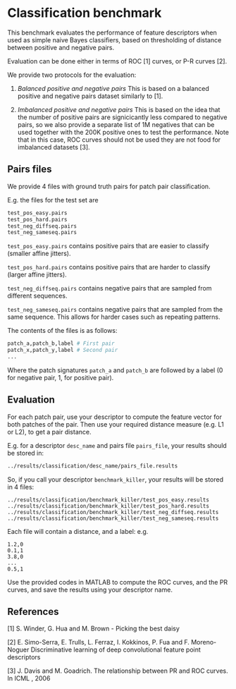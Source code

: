# Classification benchmark

This benchmark evaluates the performance of feature descriptors when
used as simple naive Bayes classifiers, based on thresholding of
distance between positive and negative pairs.

Evaluation can be done either in terms of ROC [1] curves, or P-R curves [2].

We provide two protocols for the evaluation:

1) *Balanced positive and negative pairs*
This is based on a balanced positive and negative pairs dataset similarly to [1].

2) *Imbalanced positive and negative pairs*
This is based on the idea that the
number of positive pairs are signicicantly less compared to negative
pairs, so we also provide a separate list of 1M negatives that can be
used together with the 200K positive ones to test the
performance. Note that in this case, ROC curves should not be used
they are not food for imbalanced datasets [3].


## Pairs files

We provide 4 files with ground truth pairs for patch pair classification.

E.g. the files for the test set are
``` bash
test_pos_easy.pairs
test_pos_hard.pairs
test_neg_diffseq.pairs
test_neg_sameseq.pairs
```

`test_pos_easy.pairs` contains positive pairs that are easier
to classify (smaller affine jitters).

`test_pos_hard.pairs` contains positive pairs that are harder
to classify (larger affine jitters).


`test_neg_diffseq.pairs` contains negative pairs that are
sampled from different sequences.

`test_neg_sameseq.pairs` contains negative pairs that are
sampled from the same sequence. This allows for harder cases such as
repeating patterns.

The contents of the files is as follows:
``` bash
patch_a,patch_b,label # First pair
patch_x,patch_y,label # Second pair
...
```
Where the patch signatures `patch_a` and `patch_b` are followed by a label
(0 for negative pair, 1, for positive pair).

## Evaluation

For each patch pair, use your descriptor to compute the
feature vector for both patches of the pair. Then use your required
distance measure (e.g. L1 or L2), to get a pair distance.

E.g. for a descriptor `desc_name` and pairs file `pairs_file`,
your results should be stored in:
``` bash
../results/classification/desc_name/pairs_file.results
```
So, if you call your descriptor `benchmark_killer`, your results will be
stored in 4 files:
```
../results/classification/benchmark_killer/test_pos_easy.results
../results/classification/benchmark_killer/test_pos_hard.results
../results/classification/benchmark_killer/test_neg_diffseq.results
../results/classification/benchmark_killer/test_neg_sameseq.results
```

Each file will contain a distance, and a label:
e.g.
```
1.2,0
0.1,1
3.8,0
...
0.5,1
```

Use the provided codes in MATLAB to compute the ROC
curves, and the PR curves, and save the results using your descriptor
name.

## References
[1] S. Winder, G. Hua and M. Brown - Picking the best daisy

[2] E. Simo-Serra, E. Trulls, L. Ferraz, I. Kokkinos, P. Fua and  F. Moreno-Noguer
Discriminative learning of deep convolutional feature point descriptors

[3] J. Davis and M. Goadrich. The relationship between PR and ROC curves. In ICML , 2006
